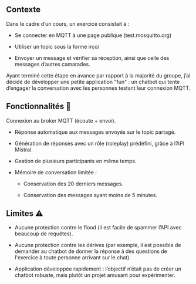 ## Contexte

Dans le cadre d’un cours, un exercice consistait à :

- Se connecter en MQTT à une page publique (test.mosquitto.org)

- Utiliser un topic sous la forme irco/<username>

- Envoyer un message et vérifier sa réception, ainsi que celle des messages d’autres camarades.

Ayant terminé cette étape en avance par rapport à la majorité du groupe, j’ai décidé de développer une petite application "fun" : un chatbot qui tente d’engager la conversation avec les personnes testant leur connexion MQTT.

## Fonctionnalités 🚀

Connexion au broker MQTT (écoute + envoi).

- Réponse automatique aux messages envoyés sur le topic partagé.

- Génération de réponses avec un rôle (roleplay) prédéfini, grâce à l’API Mistral.

- Gestion de plusieurs participants en même temps.

- Mémoire de conversation limitée :

  - Conservation des 20 derniers messages.

  - Conservation des messages ayant moins de 5 minutes.

## Limites ⚠️

- Aucune protection contre le flood (il est facile de spammer l’API avec beaucoup de requêtes).

- Aucune protection contre les dérives (par exemple, il est possible de demander au chatbot de donner la réponse à des questions de l'exercice à toute personne arrivant sur le chat).

- Application développée rapidement : l’objectif n’était pas de créer un chatbot robuste, mais plutôt un projet amusant pour expérimenter.
